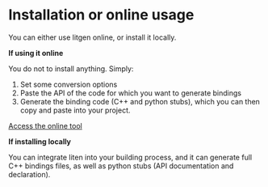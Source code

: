 # Installation or online usage

You can either use litgen online, or install it locally.

**If using it online**

You do not to install anything. Simply:
1. Set some conversion options
2. Paste the API of the code for which you want to generate bindings
3. Generate the binding code (C++ and python stubs), which you can then copy and paste into your project.

[Access the online tool](https://mybinder.org/v2/gh/pthom/litgen/main?urlpath=lab/tree/packages/litgen/litgen-book/1_05_05_online.ipynb)

**If installing locally**

You can integrate liten into your building process, and it can generate full C++ bindings files, as well as python stubs (API documentation and declaration).
